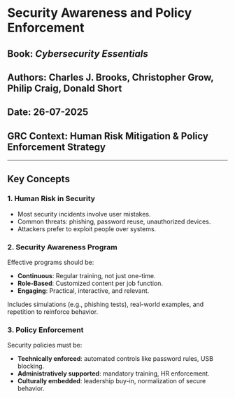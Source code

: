 # Security Awareness and Policy Enforcement

## Book: *Cybersecurity Essentials*  
## Authors: Charles J. Brooks, Christopher Grow, Philip Craig, Donald Short  
## Date: 26-07-2025  
## GRC Context: Human Risk Mitigation & Policy Enforcement Strategy  

---

## Key Concepts

### 1. Human Risk in Security

- Most security incidents involve user mistakes.
- Common threats: phishing, password reuse, unauthorized devices.
- Attackers prefer to exploit people over systems.

### 2. Security Awareness Program

Effective programs should be:

- **Continuous**: Regular training, not just one-time.
- **Role-Based**: Customized content per job function.
- **Engaging**: Practical, interactive, and relevant.

Includes simulations (e.g., phishing tests), real-world examples, and repetition to reinforce behavior.

### 3. Policy Enforcement

Security policies must be:

- **Technically enforced**: automated controls like password rules, USB blocking.
- **Administratively supported**: mandatory training, HR enforcement.
- **Culturally embedded**: leadership buy-in, normalization of secure behavior.

